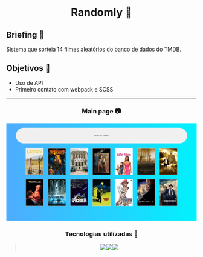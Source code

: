 
<h1 align="center"> Randomly 🎡 </h1>

## Briefing 📄

Sistema que sorteia 14 filmes aleatórios do banco de dados do TMDB.

<h2 align="left"> Objetivos 📌 </h2>

- Uso de API
- Primeiro contato com webpack e SCSS

---
<h3 align="center"> Main page 📷 </h3>

<div height="590em"><img src="./SRC/CSS/assets/main.png"></div>

<h3 align="center"> Tecnologias utilizadas 🤖 </h3>

> <div align="center"><img src="https://img.shields.io/badge/HTML5-E34F26?style=for-the-badge&logo=html5&logoColor=white"><img src="https://img.shields.io/badge/CSS3-1572B6?style=for-the-badge&logo=css3&logoColor=white"><img src="https://img.shields.io/badge/JavaScript-323330?style=for-the-badge&logo=javascript&logoColor=F7DF1E"></div>





